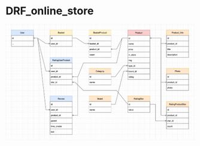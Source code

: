 # DRF_online_store
![Image alt](https://github.com/Lioniys/DRF_online_store/raw/main/yreadme/online_store_db.png)